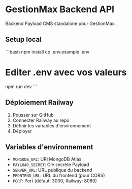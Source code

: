 # GestionMax Backend API

Backend Payload CMS standalone pour GestionMax.

## Setup local

\`\`\`bash
npm install
cp .env.example .env
# Editer .env avec vos valeurs
npm run dev
\`\`\`

## Déploiement Railway

1. Pousser sur GitHub
2. Connecter Railway au repo
3. Définir les variables d'environnement
4. Déployer

## Variables d'environnement

- `MONGODB_URI`: URI MongoDB Atlas
- `PAYLOAD_SECRET`: Clé secrète Payload
- `SERVER_URL`: URL publique du backend
- `FRONTEND_URL`: URL du frontend (pour CORS)
- `PORT`: Port (défaut: 3000, Railway: 8080)
